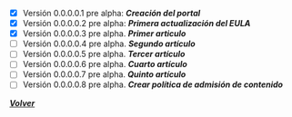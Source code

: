 
 - [X] Versión 0.0.0.0.1 pre alpha: ***Creación del portal***
 - [X] Versión 0.0.0.0.2 pre alpha: ***Primera actualización del EULA***
 - [X] Versión 0.0.0.0.3 pre alpha. ***Primer articulo***
 - [ ] Versión 0.0.0.0.4 pre alpha. ***Segundo artículo***
 - [ ] Versión 0.0.0.0.5 pre alpha. ***Tercer artículo***
 - [ ] Versión 0.0.0.0.6 pre alpha. ***Cuarto artículo***
 - [ ] Versión 0.0.0.0.7 pre alpha. ***Quinto artículo***
 - [ ] Versión 0.0.0.0.8 pre alpha. ***Crear política de admisión de contenido***

***[Volver](https://github.com/peki-network/home/blob/main/README.md)***
